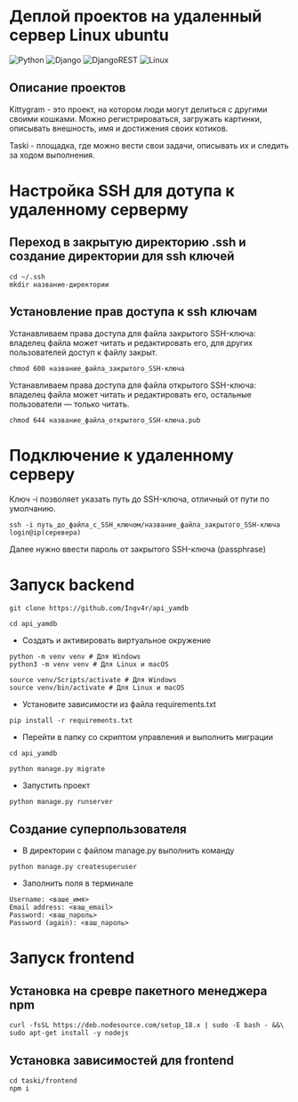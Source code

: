 # Деплой проектов на удаленный сервер Linux ubuntu
![Python](https://img.shields.io/badge/python-3670A0?style=for-the-badge&logo=python&logoColor=ffdd54)
![Django](https://img.shields.io/badge/django-%23092E20.svg?style=for-the-badge&logo=django&logoColor=white)
![DjangoREST](https://img.shields.io/badge/DJANGO-REST-ff1709?style=for-the-badge&logo=django&logoColor=white&color=ff1709&labelColor=gray)
![Linux](https://img.shields.io/badge/Linux-FCC624?style=for-the-badge&logo=linux&logoColor=black)
## Описание проектов
Kittygram - это проект, на котором люди могут делиться с другими своими кошками. Можно регистрироваться, загружать картинки, описывать внешность, имя и достижения своих котиков. 

Taski - площадка, где можно вести свои задачи, описывать их и следить за ходом выполнения.
# Настройка SSH для дотупа к удаленному серверму
## Переход в закрытую директорию .ssh и создание директории для ssh ключей
```
cd ~/.ssh
mkdir название-директории

```
## Установление прав доступа к ssh ключам
Устанавливаем права доступа для файла закрытого SSH-ключа: владелец файла может читать и редактировать его, для других пользователей доступ к файлу закрыт.
```
chmod 600 название_файла_закрытого_SSH-ключа
```
Устанавливаем права доступа для файла открытого SSH-ключа: владелец файла может читать и редактировать его, остальные пользователи — только читать.
```
chmod 644 название_файла_открытого_SSH-ключа.pub
```
# Подключение к удаленному серверу
Ключ -i позволяет указать путь до SSH-ключа, отличный от пути по умолчанию.
```
ssh -i путь_до_файла_с_SSH_ключом/название_файла_закрытого_SSH-ключа login@ip(серевера)
```
Далее нужно ввести пароль от закрытого SSH-ключа (passphrase)
# Запуск backend
```
git clone https://github.com/Ingv4r/api_yamdb
```
```
cd api_yamdb
```
- Cоздать и активировать виртуальное окружение
```
python -m venv venv # Для Windows
python3 -m venv venv # Для Linux и macOS
```
```
source venv/Scripts/activate # Для Windows
source venv/bin/activate # Для Linux и macOS
```
- Установите зависимости из файла requirements.txt
```
pip install -r requirements.txt
``` 
- Перейти в папку со скриптом управления и выполнить миграции
```
cd api_yamdb
```
```
python manage.py migrate
```

- Запустить проект
```
python manage.py runserver
```
## Создание суперпользователя
- В директории с файлом manage.py выполнить команду
```
python manage.py createsuperuser
```
- Заполнить поля в терминале
```
Username: <ваше_имя>
Email address: <ваш_email>
Password: <ваш_пароль>
Password (again): <ваш_пароль>
```
# Запуск frontend
## Установка на сревре пакетного менеджера npm
```
curl -fsSL https://deb.nodesource.com/setup_18.x | sudo -E bash - &&\
sudo apt-get install -y nodejs
```
## Установка зависимостей для frontend
```
cd taski/frontend
npm i
```
